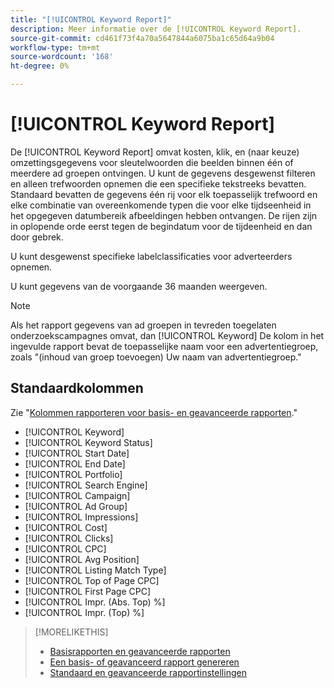```yaml
---
title: "[!UICONTROL Keyword Report]"
description: Meer informatie over de [!UICONTROL Keyword Report].
source-git-commit: cd461f73f4a70a5647844a6075ba1c65d64a9b04
workflow-type: tm+mt
source-wordcount: '168'
ht-degree: 0%

---
```


# [!UICONTROL Keyword Report]

De [!UICONTROL Keyword Report] omvat kosten, klik, en (naar keuze) omzettingsgegevens voor sleutelwoorden die beelden binnen één of meerdere ad groepen ontvingen. U kunt de gegevens desgewenst filteren en alleen trefwoorden opnemen die een specifieke tekstreeks bevatten. Standaard bevatten de gegevens één rij voor elk toepasselijk trefwoord en elke combinatie van overeenkomende typen die voor elke tijdseenheid in het opgegeven datumbereik afbeeldingen hebben ontvangen. De rijen zijn in oplopende orde eerst tegen de begindatum voor de tijdeenheid en dan door gebrek.

U kunt desgewenst specifieke labelclassificaties voor adverteerders opnemen.

U kunt gegevens van de voorgaande 36 maanden weergeven.

>[!NOTE]
>
>Als het rapport gegevens van ad groepen in tevreden toegelaten onderzoekscampagnes omvat, dan [!UICONTROL Keyword] De kolom in het ingevulde rapport bevat de toepasselijke naam voor een advertentiegroep, zoals &quot;(inhoud van groep toevoegen) Uw naam van advertentiegroep.&quot;

## Standaardkolommen

Zie &quot;[Kolommen rapporteren voor basis- en geavanceerde rapporten](basic-advanced-report-columns.md).&quot;

* [!UICONTROL Keyword]
* [!UICONTROL Keyword Status]
* [!UICONTROL Start Date]
* [!UICONTROL End Date]
* [!UICONTROL Portfolio]
* [!UICONTROL Search Engine]
* [!UICONTROL Campaign]
* [!UICONTROL Ad Group]
* [!UICONTROL Impressions]
* [!UICONTROL Cost]
* [!UICONTROL Clicks]
* [!UICONTROL CPC]
* [!UICONTROL Avg Position]
* [!UICONTROL Listing Match Type]
* [!UICONTROL Top of Page CPC]
* [!UICONTROL First Page CPC]
* [!UICONTROL Impr. (Abs. Top) %]
* [!UICONTROL Impr. (Top) %]

>[!MORELIKETHIS]
>
>* [Basisrapporten en geavanceerde rapporten](basic-advanced-report-about.md)
>* [Een basis- of geavanceerd rapport genereren](basic-advanced-report-generate.md)
>* [Standaard en geavanceerde rapportinstellingen](basic-advanced-report-settings.md)


